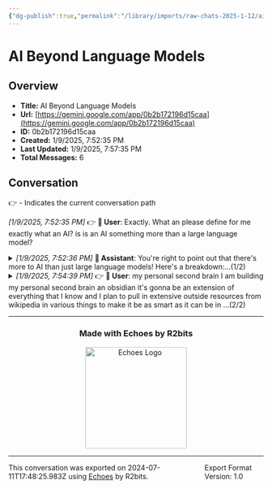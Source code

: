 ```yaml
---
{"dg-publish":true,"permalink":"/library/imports/raw-chats-2025-1-12/ai-beyond-language-models/"}
---
```


# AI Beyond Language Models

## Overview
- **Title:** AI Beyond Language Models 
- **Url:** [https://gemini.google.com/app/0b2b172196d15caa](https://gemini.google.com/app/0b2b172196d15caa)
- **ID:** 0b2b172196d15caa
- **Created:** 1/9/2025, 7:52:35 PM
- **Last Updated:** 1/9/2025, 7:57:35 PM
- **Total Messages:** 6

## Conversation
👉 - Indicates the current conversation path

<i>[1/9/2025, 7:52:35 PM]</i> 👉 <b>👤 User</b>: Exactly. What an please define for me exactly what an AI? is is an AI something more than a large language model? <br>

<details style="margin-left: 0px">
<summary><i>[1/9/2025, 7:52:36 PM]</i> <b>🤖 Assistant</b>: You're right to point out that there's more to AI than just large language models! Here's a breakdown:...(1/2)</summary>

---

<i>[1/9/2025, 7:52:36 PM]</i> <b>🤖 Assistant</b>: 

You're right to point out that there's more to AI than just large language models! Here's a breakdown:

**What exactly is AI?**

Artificial intelligence (AI) involves creating computer systems that can perform tasks that typically require human intelligence. These tasks include things like:

* **Learning:** Acquiring knowledge and skills from data or experience.
* **Reasoning:** Using logic to solve problems, make decisions, and draw conclusions.
* **Problem-solving:** Finding solutions to complex or unexpected situations.
* **Perception:** Understanding and interpreting sensory information, like images and sound.
* **Language understanding:** Comprehending and generating human language, including written and spoken words.

**Is AI something more than a large language model?**

Yes, definitely! Large language models (LLMs) are just one type of AI. Think of them as a very advanced and specialized subset within a broader field. Here's how they fit in:

* **AI is the overarching concept:** It encompasses a wide range of techniques and approaches to create intelligent systems.
* **Machine learning is a key approach within AI:** It focuses on enabling systems to learn from data without explicit programming.
* **Deep learning is a type of machine learning:** It uses artificial neural networks with multiple layers to analyze data and extract complex patterns.
* **Large language models are a specific application of deep learning:** They are trained on massive amounts of text data to understand and generate human language.

**Beyond LLMs, other types of AI include:**

* **Robotics:** Building and controlling robots that can perform tasks in the physical world.
* **Computer vision:** Enabling computers to "see" and interpret images and videos.
* **Expert systems:** Creating systems that can mimic the decision-making of human experts in specific fields.

**In summary:** LLMs like me are powerful examples of AI, but they represent just one branch of a much larger and more diverse field.
<br>

---

</details>

<details style="margin-left: 0px">
<summary><i>[1/9/2025, 7:54:39 PM]</i> 👉 <b>👤 User</b>: my personal second brain I am building my personal second brain an obsidian it's gonna be an extension of everything that I know and I plan to pull in extensive outside resources from wikipedia in various things to make it be as smart as it can be in ...(2/2)</summary>

---

<i>[1/9/2025, 7:54:39 PM]</i> 👉 <b>👤 User</b>: my personal second brain I am building my personal second brain an obsidian it's gonna be an extension of everything that I know and I plan to pull in extensive outside resources from wikipedia in various things to make it be as smart as it can be in curate this thing what can I do to set up my own large language model or a really I want to set up my own AI and train it on my own brain my own external brain and have it work just on that and improve that and enhance that and make that better how do I accomplish that what do I need to get set up in order to do that<br>

<details style="margin-left: 23px">
<summary><i>[1/9/2025, 7:54:40 PM]</i> <b>🤖 Assistant</b>: It's awesome that you're building your second brain in Obsidian! Integrating AI to enhance it is a fantastic idea. Here's a breakdown of how to set up your own AI and train it on your Obsidian vault:...(1/2)</summary>

---

<i>[1/9/2025, 7:54:40 PM]</i> <b>🤖 Assistant</b>: 

It's awesome that you're building your second brain in Obsidian! Integrating AI to enhance it is a fantastic idea. Here's a breakdown of how to set up your own AI and train it on your Obsidian vault:

**1. Choose Your Approach:**

* **Local LLM with Retrieval Augmented Generation (RAG):** This is the most practical approach for most users. You'll use a pre-trained LLM (like Llama 2) and enhance it with your Obsidian notes using RAG. This means the LLM will access and process your notes as needed, making it seem like it's trained on your data.
* **Fine-tuning a Pre-trained LLM:** This involves further training an existing LLM (like Llama 2) on your Obsidian data. This is more complex and resource-intensive but can lead to better integration of your knowledge into the model.
* **Training from Scratch:** This is generally not recommended for personal projects. Training an LLM from the ground up requires massive datasets, computational power, and expertise.

**2. Set Up Your Environment:**

* **Hardware:** A powerful computer with a dedicated GPU is highly recommended, especially for fine-tuning. You can also use cloud computing services (like Google Colab or AWS) for more demanding tasks.
* **Software:**
    * **Obsidian:** You already have this!
    * **Python:** Essential for working with LLMs and related tools.
    * **Local LLM Framework:** Choose a framework like Llama.cpp, GPT4All, or Ollama to run the LLM on your machine.
    * **LangChain:** A powerful library for building applications with LLMs, including RAG pipelines.
    * **FAISS or Chroma:** Libraries for creating vector databases to store and efficiently search your Obsidian notes.

**3. Prepare Your Obsidian Vault:**

* **Content Quality:** Ensure your notes are well-organized, clear, and free of errors. The quality of your data directly impacts the AI's performance.
* **Metadata:** Use tags, links, and YAML frontmatter to provide context and structure to your notes. This helps the AI understand relationships between different pieces of information.
* **Export:** Export your Obsidian vault in a format suitable for processing (e.g., plain text or Markdown files).

**4. Build Your AI Pipeline:**

* **Embedding Creation:** Use an embedding model to convert your notes into numerical representations (vectors) that capture their meaning.
* **Vector Database:** Store the embeddings in a vector database (like FAISS or Chroma) for efficient searching.
* **RAG Pipeline:** Use LangChain to create a pipeline that:
    * Takes your query.
    * Retrieves relevant notes from your vector database.
    * Feeds the query and retrieved notes to the LLM.
    * Generates a response based on your knowledge and the LLM's capabilities.

**5. Experiment and Iterate:**

* **Test and refine:** Experiment with different LLMs, embedding models, and RAG parameters to optimize performance.
* **Curate your data:** Continuously improve the quality and organization of your Obsidian vault to enhance the AI's capabilities.
* **Explore advanced techniques:** Consider fine-tuning the LLM on your data for deeper integration if needed.

**Tools and Resources:**

* **PrivateGPT:** A project that provides a starting point for building a local LLM-powered knowledge base.
* **Obsidian Plugins:** Explore plugins like Text Generator and Smart Connections for LLM integration within Obsidian.
* **LangChain Documentation:** Comprehensive guides and tutorials on using LangChain for various LLM applications.

**Important Considerations:**

* **Privacy:** Keep your data secure, especially if dealing with sensitive information. Local LLMs offer better privacy than cloud-based solutions.
* **Resource Requirements:** Running LLMs locally can be demanding on your hardware. Be prepared for potentially long processing times, especially with larger models.
* **Ethical Use:** Use your AI responsibly and be mindful of potential biases or limitations in the technology.

This process might seem daunting at first, but with some patience and exploration, you can create a powerful AI assistant that complements your second brain in Obsidian!
<br>

---

</details>

<details style="margin-left: 23px">
<summary><i>[1/9/2025, 7:57:34 PM]</i> 👉 <b>👤 User</b>: What is this? Please provide links: PrivateGPT: A project that provides a starting point for building a local LLM-powered knowledge base....(2/2)</summary>

---

<i>[1/9/2025, 7:57:34 PM]</i> 👉 <b>👤 User</b>: What is this? Please provide links: PrivateGPT: A project that provides a starting point for building a local LLM-powered knowledge base.<br>
<i>[1/9/2025, 7:57:35 PM]</i> 👉 <b>🤖 Assistant</b>: 

You're right to ask for more information! PrivateGPT is a fantastic project that makes it easier to get started with your own local, private AI. Here's a breakdown and some helpful links:

**What is PrivateGPT?**

PrivateGPT is an open-source project that lets you interact with your documents using the power of large language models (LLMs) completely privately. This means no data leaves your computer, ensuring your information stays confidential.

**Key Features:**

* **Local Processing:** It runs entirely on your machine, so your data doesn't go to any external servers.
* **Easy Setup:** It's designed to be relatively easy to install and use, even if you're new to LLMs.
* **Document Compatibility:** It supports various document formats, including TXT, PDF, and Markdown.
* **Question Answering:** You can ask questions about your documents, and PrivateGPT will provide answers based on the information it finds.

**How it Works:**

1. **Ingest Documents:** You provide PrivateGPT with a set of documents (e.g., your Obsidian notes).
2. **Create Embeddings:** It uses an embedding model to convert your documents into numerical representations that capture their meaning.
3. **Store in Vector Database:** These embeddings are stored in a local vector database for efficient searching.
4. **Ask Questions:** You can ask questions in natural language.
5. **Retrieve and Answer:** PrivateGPT retrieves relevant information from your documents based on your question and uses an LLM to generate a response.

**Links:**

* **GitHub Repository:** [https://github.com/imartinez/privateGPT](https://github.com/imartinez/privateGPT) 
    * This is the main hub for the project, where you can find the source code, installation instructions, and documentation.
* **Documentation:** [https://docs.privategpt.dev/overview](https://docs.privategpt.dev/overview)
    * This provides detailed information on how to use PrivateGPT, including setup, configuration, and troubleshooting.
* **Reddit Discussion:** [https://www.reddit.com/r/ChatGPT/comments/15pcehp/privategpt_is_mind_blowing/](https://www.reddit.com/r/ChatGPT/comments/15pcehp/privategpt_is_mind_blowing/)
    * This Reddit thread has a discussion about PrivateGPT and some user experiences.
* **YouTube Tutorial:** [https://youtu.be/0zGHrcE-Zy4?si=NVybPqv0tmqSh4YS](https://youtu.be/0zGHrcE-Zy4?si=NVybPqv0tmqSh4YS)
    * This YouTube video provides a step-by-step guide on setting up and using PrivateGPT.

**Why PrivateGPT is Relevant to Your Second Brain:**

PrivateGPT aligns perfectly with your goal of having an AI that works with your Obsidian vault. You can use it to:

* **Query your notes:** Ask questions about the information you've stored in Obsidian.
* **Summarize documents:** Get concise summaries of lengthy notes or research papers.
* **Generate ideas:** Use it as a brainstorming tool by prompting it with concepts from your notes.
* **Discover connections:** Uncover hidden relationships between different ideas in your vault.

PrivateGPT provides a solid foundation for building your AI-powered second brain. With some customization and integration with your Obsidian workflow, you can create a powerful system for learning, knowledge management, and creative exploration.
<br>

---

</details>

---

</details>

---

<div align="center">

### Made with Echoes by R2bits

<a href="https://echoes.r2bits.com">
  <img src="https://images.squarespace-cdn.com/content/v1/6493af4741c13939d335f0b8/18b27467-2da2-43b7-8d44-234bccf4f462/MINI_ECHOES_LOGO_NORMAL_WHITE_TEXT_SMALL-05-14+%281%29.png?format=300w" alt="Echoes Logo" width="200"/>
</a>

</div>

---

<div style="display: flex; justify-content: space-between;">
  <span>This conversation was exported on 2024-07-11T17:48:25.983Z using <a href="https://echoes.r2bits.com">Echoes</a> by R2bits.</span>
  <span>Export Format Version: 1.0</span>
</div>
